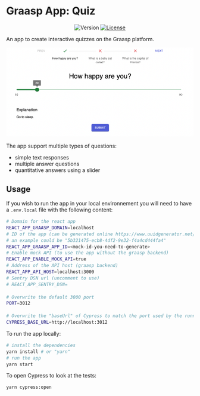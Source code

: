 # Graasp App: Quiz

<div align="center">
<img src="https://img.shields.io/github/package-json/v/graasp/graasp-app-quiz?color=17b558" alt="Version"/>
<a href="https://choosealicense.com/licenses/agpl-3.0/#"><img src="https://img.shields.io/github/license/graasp/graasp-app-quiz?color=00bfff" alt="License"/></a>
</div>

An app to create interactive quizzes on the Graasp platform.

![App Screenshots](docs/slider.png)

The app support multiple types of questions:

- simple text responses
- multiple answer questions
- quantitative answers using a slider

## Usage

If you wish to run the app in your local environnement you will need to have a `.env.local` file with the following content:

```sh
# Domain for the react app
REACT_APP_GRAASP_DOMAIN=localhost
# ID of the app (can be generated online https://www.uuidgenerator.net/version4)
# an example could be "5b321475-ecb8-4df2-9e32-f4a4cd444fa4"
REACT_APP_GRAASP_APP_ID=<mock-id-you-need-to-generate>
# Enable mock API (to use the app without the graasp backend)
REACT_APP_ENABLE_MOCK_API=true
# Address of the API host (graasp backend)
REACT_APP_API_HOST=localhost:3000
# Sentry DSN url (uncomment to use)
# REACT_APP_SENTRY_DSN=

# Overwrite the default 3000 port
PORT=3012

# Overwrite the "baseUrl" of Cypress to match the port used by the running local app
CYPRESS_BASE_URL=http://localhost:3012
```

To run the app locally:

```bash
# install the dependencies
yarn install # or "yarn"
# run the app
yarn start
```

To open Cypress to look at the tests:

```bash
yarn cypress:open
```
